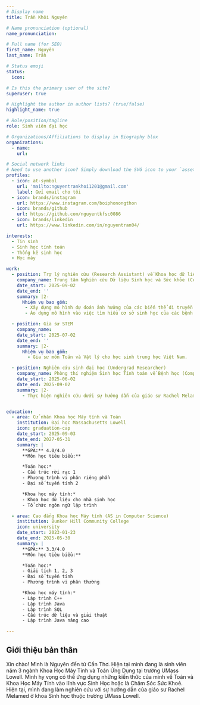 ```yaml
---
# Display name
title: Trần Khôi Nguyên

# Name pronunciation (optional)
name_pronunciation:

# Full name (for SEO)
first_name: Nguyên
last_name: Trần

# Status emoji
status:
  icon: 

# Is this the primary user of the site?
superuser: true

# Highlight the author in author lists? (true/false)
highlight_name: true

# Role/position/tagline
role: Sinh viên đại học

# Organizations/Affiliations to display in Biography blox
organizations:
  - name: 
    url: 

# Social network links
# Need to use another icon? Simply download the SVG icon to your `assets/media/icons/` folder.
profiles:
  - icon: at-symbol
    url: 'mailto:nguyentrankhoi1201@gmail.com'
    label: Gửi email cho tôi
  - icon: brands/instagram
    url: https://www.instagram.com/boiphonongthon
  - icon: brands/github
    url: https://github.com/nguyentkfsc0086
  - icon: brands/linkedin
    url: https://www.linkedin.com/in/nguyentran04/

interests:
  - Tin sinh
  - Sinh học tính toán
  - Thống kê sinh học
  - Học máy

work:
  - position: Trợ lý nghiên cứu (Research Assistant) về Khoa học dữ liệu sinh y học  
    company_name: Trung tâm Nghiên cứu Dữ liệu Sinh học và Sức khỏe (Center of Biomedical and Health Research in Data Sciences)  
    date_start: 2025-09-02  
    date_end: ''  
    summary: |2-
      Nhiệm vụ bao gồm:
       - Xây dựng mô hình dự đoán ảnh hưởng của các biến thể di truyền đến chức năng của nhiều loại mô trong não người dưới sự hướng dẫn của giáo sư Rachel Melamed.  
       - Áo dụng mô hình vào việc tìm hiểu cơ sở sinh học của các bệnh lý não.  

  - position: Gia sư STEM  
    company_name:  
    date_start: 2025-07-02  
    date_end: ''  
    summary: |2-
      Nhiệm vụ bao gồm:
        - Gia sư môn Toán và Vật lý cho học sinh trung học Việt Nam.  

  - position: Nghiên cứu sinh đại học (Undergrad Researcher)  
    company_name: Phòng thí nghiệm Sinh học Tính toán về Bệnh học (Computational Disease Biology Lab)  
    date_start: 2025-06-02  
    date_end: 2025-09-02  
    summary: |2-
      - Thực hiện nghiên cứu dưới sự hướng dẫn của giáo sư Rachel Melamed.  


education:
  - area: Cử nhân Khoa học Máy tính và Toán
    institution: Đại học Massachusetts Lowell
    icon: graduation-cap
    date_start: 2025-09-03
    date_end: 2027-05-31
    summary: |
      **GPA:** 4.0/4.0  
      **Môn học tiêu biểu:**

      *Toán học:*
      - Cấu trúc rời rạc 1
      - Phương trình vi phân riêng phần
      - Đại số tuyến tính 2

      *Khoa học máy tính:*
      - Khoa học dữ liệu cho nhà sinh học
      - Tổ chức ngôn ngữ lập trình

  - area: Cao đẳng Khoa học Máy tính (AS in Computer Science)
    institution: Bunker Hill Community College
    icon: university
    date_start: 2023-01-23
    date_end: 2025-05-30
    summary: |
      **GPA:** 3.3/4.0  
      **Môn học tiêu biểu:**

      *Toán học:*
      - Giải tích 1, 2, 3
      - Đại số tuyến tính
      - Phương trình vi phân thường

      *Khoa học máy tính:*
      - Lập trình C++
      - Lập trình Java
      - Lập trình SQL
      - Cấu trúc dữ liệu và giải thuật
      - Lập trình Java nâng cao

---
```


## Giới thiệu bản thân

Xin chào! Mình là Nguyên đến từ Cần Thơ. Hiện tại mình đang là sinh viên năm 3 ngành Khoa Học Máy Tính và Toán Ứng Dụng tại trường UMass Lowell. Mình hy vọng có thể ứng dụng những kiến thức của mình về Toán và Khoa Học Máy Tính vào lĩnh vực Sinh Học hoặc là Chăm Sóc Sức Khoẻ. Hiện tại, mình đang làm nghiên cứu với sự hưỡng dẫn của giáo sư Rachel Melamed ở khoa Sinh học thuộc trường UMass Lowell.
